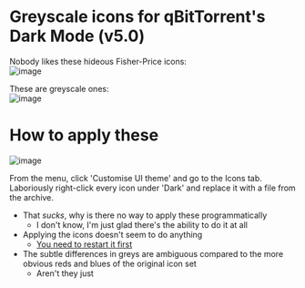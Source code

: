 # Greyscale icons for qBitTorrent's Dark Mode (v5.0)

Nobody likes these hideous Fisher-Price icons:  
![image](https://github.com/user-attachments/assets/a916decd-deb3-4020-96ec-ba66181e43f3)

These are greyscale ones:  
![image](https://github.com/user-attachments/assets/8a5db7d8-52b1-410c-820c-fbd022599244)

# How to apply these  
![image](https://github.com/user-attachments/assets/9271c3bf-348d-48de-96a1-e23f8f42ca8f)

From the menu, click 'Customise UI theme' and go to the Icons tab. Laboriously right-click every icon under 'Dark' and replace it with a file from the archive.

- That _sucks_, why is there no way to apply these programmatically
  - I don't know, I'm just glad there's the ability to do it at all
- Applying the icons doesn't seem to do anything
  - [You need to restart it first](https://github.com/qbittorrent/qBittorrent/issues/21641)
- The subtle differences in greys are ambiguous compared to the more obvious reds and blues of the original icon set
  - Aren't they just
